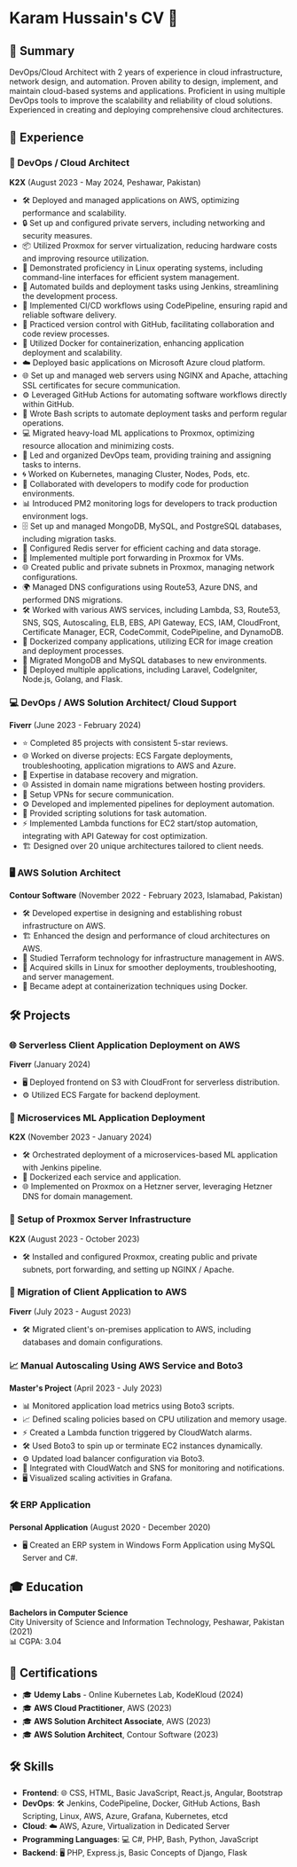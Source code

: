 # Karam Hussain's CV 📄

## 🌟 Summary
DevOps/Cloud Architect with 2 years of experience in cloud infrastructure, network design, and automation. Proven ability to design, implement, and maintain cloud-based systems and applications. Proficient in using multiple DevOps tools to improve the scalability and reliability of cloud solutions. Experienced in creating and deploying comprehensive cloud architectures.

## 💼 Experience

### 🚀 DevOps / Cloud Architect
**K2X** (August 2023 - May 2024, Peshawar, Pakistan)
- 🛠️ Deployed and managed applications on AWS, optimizing performance and scalability.
- 🔒 Set up and configured private servers, including networking and security measures.
- 📦 Utilized Proxmox for server virtualization, reducing hardware costs and improving resource utilization.
- 🐧 Demonstrated proficiency in Linux operating systems, including command-line interfaces for efficient system management.
- 🤖 Automated builds and deployment tasks using Jenkins, streamlining the development process.
- 🚧 Implemented CI/CD workflows using CodePipeline, ensuring rapid and reliable software delivery.
- 🔄 Practiced version control with GitHub, facilitating collaboration and code review processes.
- 🐋 Utilized Docker for containerization, enhancing application deployment and scalability.
- ☁️ Deployed basic applications on Microsoft Azure cloud platform.
- 🌐 Set up and managed web servers using NGINX and Apache, attaching SSL certificates for secure communication.
- ⚙️ Leveraged GitHub Actions for automating software workflows directly within GitHub.
- 📝 Wrote Bash scripts to automate deployment tasks and perform regular operations.
- 💻 Migrated heavy-load ML applications to Proxmox, optimizing resource allocation and minimizing costs.
- 👥 Led and organized DevOps team, providing training and assigning tasks to interns.
- 🌀 Worked on Kubernetes, managing Cluster, Nodes, Pods, etc.
- 🔧 Collaborated with developers to modify code for production environments.
- 📊 Introduced PM2 monitoring logs for developers to track production environment logs.
- 🗄️ Set up and managed MongoDB, MySQL, and PostgreSQL databases, including migration tasks.
- 🔄 Configured Redis server for efficient caching and data storage.
- 🔀 Implemented multiple port forwarding in Proxmox for VMs.
- 🌐 Created public and private subnets in Proxmox, managing network configurations.
- 🌍 Managed DNS configurations using Route53, Azure DNS, and performed DNS migrations.
- 🛠️ Worked with various AWS services, including Lambda, S3, Route53, SNS, SQS, Autoscaling, ELB, EBS, API Gateway, ECS, IAM, CloudFront, Certificate Manager, ECR, CodeCommit, CodePipeline, and DynamoDB.
- 🐳 Dockerized company applications, utilizing ECR for image creation and deployment processes.
- 💾 Migrated MongoDB and MySQL databases to new environments.
- 🚀 Deployed multiple applications, including Laravel, CodeIgniter, Node.js, Golang, and Flask.

### 💻 DevOps / AWS Solution Architect/ Cloud Support
**Fiverr** (June 2023 - February 2024)
- ⭐ Completed 85 projects with consistent 5-star reviews.
- 🌐 Worked on diverse projects: ECS Fargate deployments, troubleshooting, application migrations to AWS and Azure.
- 💾 Expertise in database recovery and migration.
- 🌐 Assisted in domain name migrations between hosting providers.
- 🔐 Setup VPNs for secure communication.
- ⚙️ Developed and implemented pipelines for deployment automation.
- 🤖 Provided scripting solutions for task automation.
- ⚡ Implemented Lambda functions for EC2 start/stop automation, integrating with API Gateway for cost optimization.
- 🏗️ Designed over 20 unique architectures tailored to client needs.

### 🖥️ AWS Solution Architect
**Contour Software** (November 2022 - February 2023, Islamabad, Pakistan)
- 🛠️ Developed expertise in designing and establishing robust infrastructure on AWS.
- 🏗️ Enhanced the design and performance of cloud architectures on AWS.
- 🧰 Studied Terraform technology for infrastructure management in AWS.
- 🐧 Acquired skills in Linux for smoother deployments, troubleshooting, and server management.
- 🐳 Became adept at containerization techniques using Docker.

## 🛠️ Projects

### 🌐 Serverless Client Application Deployment on AWS
**Fiverr** (January 2024)
- 🖥️ Deployed frontend on S3 with CloudFront for serverless distribution.
- ⚙️ Utilized ECS Fargate for backend deployment.

### 🤖 Microservices ML Application Deployment
**K2X** (November 2023 - January 2024)
- 🛠️ Orchestrated deployment of a microservices-based ML application with Jenkins pipeline.
- 🐳 Dockerized each service and application.
- 🌐 Implemented on Proxmox on a Hetzner server, leveraging Hetzner DNS for domain management.

### 🔧 Setup of Proxmox Server Infrastructure
**K2X** (August 2023 - October 2023)
- 🛠️ Installed and configured Proxmox, creating public and private subnets, port forwarding, and setting up NGINX / Apache.

### 🚀 Migration of Client Application to AWS
**Fiverr** (July 2023 - August 2023)
- 🛠️ Migrated client's on-premises application to AWS, including databases and domain configurations.

### 📈 Manual Autoscaling Using AWS Service and Boto3
**Master's Project** (April 2023 - July 2023)
- 📊 Monitored application load metrics using Boto3 scripts.
- 📈 Defined scaling policies based on CPU utilization and memory usage.
- ⚡ Created a Lambda function triggered by CloudWatch alarms.
- 🛠️ Used Boto3 to spin up or terminate EC2 instances dynamically.
- ⚙️ Updated load balancer configuration via Boto3.
- 📡 Integrated with CloudWatch and SNS for monitoring and notifications.
- 🖥️ Visualized scaling activities in Grafana.

### 🛠️ ERP Application
**Personal Application** (August 2020 - December 2020)
- 🖥️ Created an ERP system in Windows Form Application using MySQL Server and C#.

## 🎓 Education
**Bachelors in Computer Science**  
City University of Science and Information Technology, Peshawar, Pakistan (2021)  
📊 CGPA: 3.04

## 📜 Certifications
- 🎓 **Udemy Labs** - Online Kubernetes Lab, KodeKloud (2024)
- 🎓 **AWS Cloud Practitioner**, AWS (2023)
- 🎓 **AWS Solution Architect Associate**, AWS (2023)
- 🎓 **AWS Solution Architect**, Contour Software (2023)

## 🛠️ Skills
- **Frontend**: 🌐 CSS, HTML, Basic JavaScript, React.js, Angular, Bootstrap
- **DevOps**: 🛠️ Jenkins, CodePipeline, Docker, GitHub Actions, Bash Scripting, Linux, AWS, Azure, Grafana, Kubernetes, etcd
- **Cloud**: ☁️ AWS, Azure, Virtualization in Dedicated Server
- **Programming Languages**: 💻 C#, PHP, Bash, Python, JavaScript
- **Backend**: 🖥️ PHP, Express.js, Basic Concepts of Django, Flask
